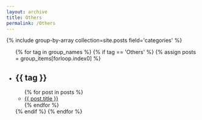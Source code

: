 ```yaml
---
layout: archive
title: Others
permalink: /Others
---
```


{% include group-by-array collection=site.posts field='categories' %}

<ul>
  {% for tag in group_names %}
    {% if tag == 'Others' %}
      {% assign posts = group_items[forloop.index0] %}
      <li>
        <h2>{{ tag }}</h2>
        <ul>
          {% for post in posts %}
          <li>
            <a href='{{ site.baseurl }}{{ post.url }}'>{{ post.title }}</a>
          </li>
          {% endfor %}
        </ul>
      </li>
    {% endif %}
  {% endfor %}
</ul>
